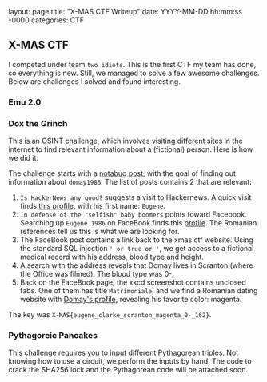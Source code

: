 layout: page
title: "X-MAS CTF Writeup"
date: YYYY-MM-DD hh:mm:ss -0000
categories: CTF
## X-MAS CTF
I competed under team `two idiots`. This is the first CTF my team has done, so everything is new. Still, we managed to solve a few awesome challenges. Below are challenges I solved and found interesting.

### Emu 2.0

### Dox the Grinch
This is an OSINT challenge, which involves visiting different sites in the internet to find relevant information about a (fictional) person. Here is how we did it.

The challenge starts with a [notabug post](https://notabug.io/t/whatever/comments/44530e6b7740f22940db9c176b621900d0bce697/i-hate-xmas), with the goal of finding out information about `domay1986`. The list of posts contains 2 that are relevant:
1. `Is HackerNews any good?` suggests a visit to Hackernews. A quick visit finds [this profile](https://news.ycombinator.com/user?id=Domay1986), with his first name: `Eugene`.
2. `In defense of the "selfish" baby boomers` points toward Facebook. Searching up `Eugene 1986` on FaceBook finds this [profile](https://www.facebook.com/eugene.clarke.56232). The Romanian references tell us this is what we are looking for.
3. The FaceBook post contains a link back to the xmas ctf website. Using the standard SQL injection `' or true or '`, we get access to a fictional medical record with his address, blood type and height.
4. A search with the address reveals that Domay lives in Scranton (where the Office was filmed). The blood type was 0-.
5. Back on the FaceBook page, the xkcd screenshot contains unclosed tabs. One of them has title `Matrimoniale`, and we find a Romanian dating website with [Domay's profile](https://www.matrimoniale.ro/Domay1986), revealing his favorite color: magenta.

The key was `X-MAS{eugene_clarke_scranton_magenta_0-_162}`.

### Pythagoreic Pancakes
This challenge requires you to input different Pythagorean triples. Not knowing how to use a circuit, we perform the inputs by hand. The code to crack the SHA256 lock and the Pythagorean code will be attached soon.